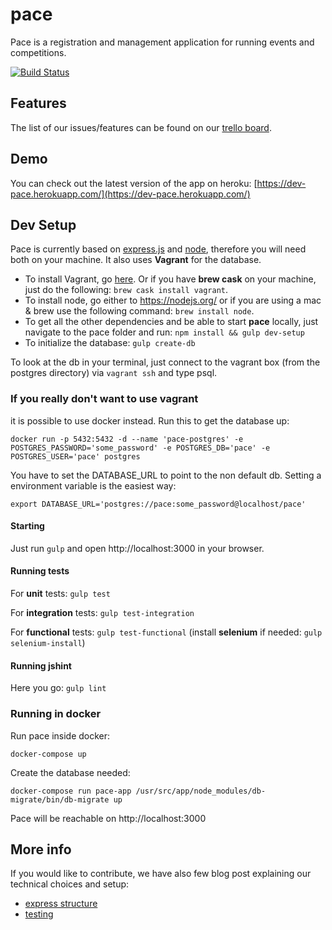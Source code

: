 # pace
Pace is a registration and management application for running events and competitions.

[![Build Status](https://snap-ci.com/lplotni/pace/branch/master/build_image)](https://snap-ci.com/lplotni/pace/branch/master)

## Features
The list of our issues/features can be found on our [trello board](https://trello.com/b/1gaDEa3O/pace-board).
## Demo
You can check out the latest version of the app on heroku: [https://dev-pace.herokuapp.com/](https://dev-pace.herokuapp.com/)
## Dev Setup
Pace is currently based on [express.js](http://expressjs.com/) and [node](https://nodejs.org), therefore you will need both on your machine. It also uses **Vagrant** for the database. 
* To install Vagrant, go [here](https://www.vagrantup.com/). Or if you have **brew cask** on your machine, just do the following: `brew cask install vagrant`.
* To install node, go either to https://nodejs.org/ or if you are using a mac & brew use the following command: `brew install node`. 
* To get all the other dependencies and be able to start **pace** locally, just navigate to the pace folder and run: `npm install && gulp dev-setup`
* To initialize the database: `gulp create-db`

To look at the db in your terminal, just connect to the vagrant box (from the postgres directory) via `vagrant ssh` and type psql.

### If you really don't want to use vagrant
it is possible to use docker instead. Run this to get the database up:

`docker run -p 5432:5432 -d --name 'pace-postgres' -e POSTGRES_PASSWORD='some_password' -e POSTGRES_DB='pace' -e POSTGRES_USER='pace' postgres`

You have to set the DATABASE_URL to point to the non default db. Setting a environment variable is the easiest way:

`export DATABASE_URL='postgres://pace:some_password@localhost/pace'`

#### Starting
Just run `gulp` and open http://localhost:3000 in your browser.

#### Running tests
For **unit** tests: `gulp test`

For **integration** tests: `gulp test-integration`

For **functional** tests: `gulp test-functional` (install **selenium** if needed: `gulp selenium-install`)

#### Running jshint
Here you go: `gulp lint`

### Running in docker
Run pace inside docker:
```
docker-compose up 
```
Create the database needed:
```
docker-compose run pace-app /usr/src/app/node_modules/db-migrate/bin/db-migrate up
```

Pace will be reachable on http://localhost:3000


## More info
If you would like to contribute, we have also few blog post explaining our
technical choices and setup:

 * [express
   structure](https://lplotni.github.io/blog/2015/08/04/bootstraping-a-node-dot-js-webapp/)
 * [testing](https://lplotni.github.io/blog/2015/10/10/express-testing/)
